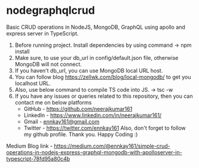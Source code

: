 # nodegraphqlcrud

Basic CRUD operations in NodeJS, MongoDB, GraphQL using apollo and express server in TypeScript.

1. Before running project. Install dependencies by using command
    -> npm install
2. Make sure, to use your db_url in config/default.json file, otherwise MongoDB will not connect.
3. If you haven't db_url, you can use MongoDB local URL host.
4. You can follow blog https://zellwk.com/blog/local-mongodb/ to get you localhost URL.
5. Also, use below command to compile TS code into JS.
    -> tsc -w
6. If you have any issues or queries related to this repository, then you can contact me on below platforms
    - GitHub - https://github.com/neerajkumar161
    - LinkedIn - https://www.linkedin.com/in/neerajkumar161/
    - Gmail - ennkay161@gmail.com
    - Twitter - https://twitter.com/ennkay161
Also, don't forget to follow my github profile. Thank you. Happy Coding :)

Medium Blog link - https://medium.com/@ennkay161/simple-crud-operations-in-nodejs-express-graphql-mongodb-with-apolloserver-in-typescript-78fd95a80c4b



